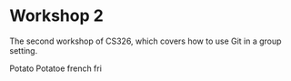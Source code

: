 # Workshop 2

The second workshop of CS326, which covers how to use Git in a group setting.

Potato
Potatoe french fri
